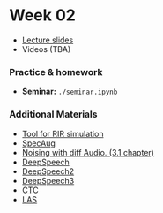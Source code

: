 # Week 02

* [Lecture slides](https://docs.google.com/presentation/d/1J9cJfamAQJqXPOTT4TRWlbg7LaxWrY5d5oVoVBfpeKs/edit?usp=sharing)
* Videos (TBA)

### Practice & homework
* __Seminar:__ `./seminar.ipynb`

### Additional Materials
* [Tool for RIR simulation](https://github.com/LCAV/pyroomacoustics)
* [SpecAug](https://arxiv.org/pdf/1904.08779.pdf)
* [Noising with diff Audio. (3.1 chapter)](https://arxiv.org/pdf/1808.00563.pdf)
* [DeepSpeech](https://arxiv.org/abs/1412.5567)
* [DeepSpeech2](https://arxiv.org/pdf/1512.02595.pdf)
* [DeepSpeech3](https://arxiv.org/pdf/1707.07413.pdf)
* [CTC](https://www.cs.toronto.edu/~graves/icml_2006.pdf)
* [LAS](https://arxiv.org/pdf/1508.01211.pdf)
